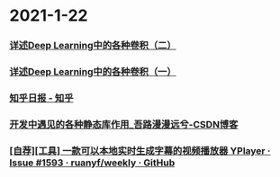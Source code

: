 
# 2021-1-22

### [详述Deep Learning中的各种卷积（二）](https://juejin.cn/post/6919404195510485006)

### [详述Deep Learning中的各种卷积（一）](https://juejin.cn/post/6919403298013331470)

### [知乎日报 - 知乎](https://daily.zhihu.com/story/9732238)

### [开发中遇见的各种静态库作用_吾路漫漫远兮-CSDN博客](https://blog.csdn.net/u013676544/article/details/51799498)

### [[自荐][工具] 一款可以本地实时生成字幕的视频播放器 YPlayer · Issue #1593 · ruanyf/weekly · GitHub](https://github.com/ruanyf/weekly/issues/1593)